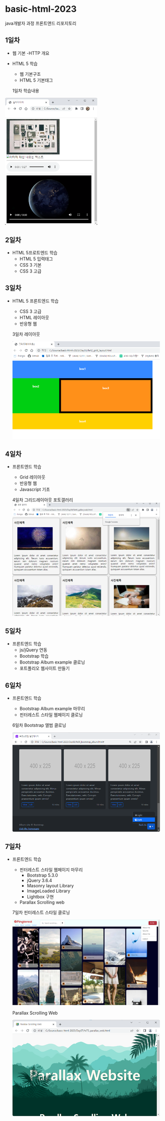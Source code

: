 # basic-html-2023
java개발자 과정 프론트앤드 리포지토리

## 1일차
- 웹 기본
    -HTTP 개요
- HTML 5 학습
    
    - 웹 기본구조
    - HTML 5 기본태그
    
    1일차 학습내용
<!--![멀티미디어](https://raw.githubusercontent.com/kimdo12/basic-html-2023/main/image/day01.png)-->
<img src="https://raw.githubusercontent.com/kimdo12/basic-html-2023/main/image/day01.png" width="300">


## 2일차

- HTML 5프로트엔드 학습
    - HTML 5 입력태그
    - CSS 3 기본 
    - CSS 3 고급

## 3일차

- HTML 5 프론트엔드 학습
    - CSS 3 고급
    - HTML 레이아웃
    - 반응형 웹
     
     3일차 레이아웃
    
    <img src="https://raw.githubusercontent.com/kimdo12/basic-html-2023/main/image/layout.png">


## 4일차

- 프론트엔드 학습
    - Grid 레이아웃
    - 반응형 웹
    - Javascript 기초

    4일차 그리드레이아웃 포토갤러리
     <img src="https://raw.githubusercontent.com/kimdo12/basic-html-2023/main/image/gallery02.png">

## 5일차

- 프론트엔드 학습
    - js/jQuery 연동
    - Bootstrap 학습
    - Bootstrap Album example 클로닝
    - 포트폴리오 웹사이트 만들기

## 6일차

- 프론트엔드 학습
     - Bootstrap Album example 마무리
     - 핀터레스트 스타일 웹페이지 클로닝

     6일차 Bootstrap 앨범 클로닝      

     <img src="https://raw.githubusercontent.com/kimdo12/basic-html-2023/main/image/albumclone.png">

## 7일차

- 프론트엔드 학습
    -  핀터레스트 스타일 웹페이지 마무리
        - Bootstrap 5.3.0
        - jQuery 3.6.4
        - Masonry layout Library
        - ImageLoaded Library
        - Lightbox 구현
    - Parallax Scrolling web

  
    7일차 핀터레스트 스타일 클로닝
   
    <img src="https://raw.githubusercontent.com/kimdo12/basic-html-2023/main/image/port.png">

    Parallax Scrolling Web

     <img src="https://raw.githubusercontent.com/kimdo12/basic-html-2023/main/image/port1.png">